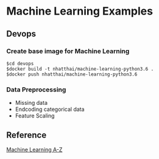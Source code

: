 # Machine Learning Examples

## Devops
### Create base image for Machine Learning
```
$cd devops
$docker build -t nhatthai/machine-learning-python3.6 .
$docker push nhatthai/machine-learning-python3.6
```

### Data Preprocessing
+ Missing data
+ Endcoding categorical data
+ Feature Scaling

## Reference

[Machine Learning A-Z](https://www.superdatascience.com/machine-learning/)
